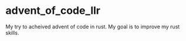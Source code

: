 # advent_of_code_llr
My try to acheived advent of code in rust. My goal is to improve my rust skills.
